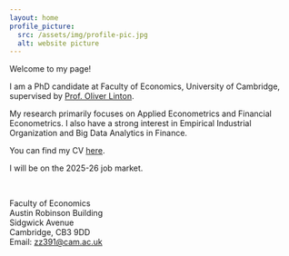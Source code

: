 ```yaml
---
layout: home
profile_picture:
  src: /assets/img/profile-pic.jpg
  alt: website picture
---
```




Welcome to my page! 

I am a PhD candidate at Faculty of Economics, University of Cambridge, supervised by [Prof. Oliver Linton](https://www.econ.cam.ac.uk/people/faculty/obl20).

My research primarily focuses on Applied Econometrics and Financial Econometrics. I also have a strong interest in Empirical Industrial Organization and Big Data Analytics in Finance. 

You can find my CV [here](https://zhaocheng-zhang.github.io/assets/files/cv.pdf).

I will be on the 2025-26 job market. 

<br />

Faculty of Economics<br>
Austin Robinson Building<br>
Sidgwick Avenue<br>
Cambridge, CB3 9DD<br>
Email: [zz391@cam.ac.uk](mailto:zz391@cam.ac.uk)
